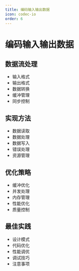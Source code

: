 ```yaml
---
title: 编码输入输出数据
icon: codec-io
order: 6
---
```


# 编码输入输出数据

## 数据流处理
- 输入格式
- 输出格式
- 数据转换
- 缓冲管理
- 同步控制

## 实现方法
- 数据读取
- 数据处理
- 数据写入
- 错误处理
- 资源管理

## 优化策略
- 缓冲优化
- 并发处理
- 内存管理
- 性能优化
- 质量控制

## 最佳实践
- 设计模式
- 代码优化
- 性能调优
- 调试技巧
- 注意事项
